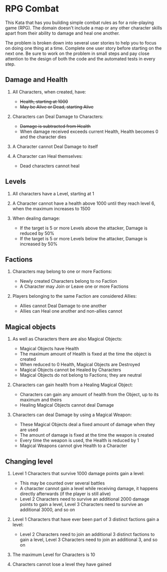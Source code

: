 # RPG Combat

This Kata that has you building simple combat rules as for a role-playing game (RPG). The domain doesn't include a map or any other character skills apart from their ability to damage and heal one another.

The problem is broken down into several user stories to help you to focus on doing one thing at a time. Complete one user story before starting on the next one. Be sure to work on the problem in small steps and pay close attention to the design of both the code and the automated tests in every step.

## Damage and Health

1. All Characters, when created, have:
   * ~~Health, starting at 1000~~
   * ~~May be Alive or Dead, starting Alive~~

2. Characters can Deal Damage to Characters:
   * ~~Damage is subtracted from Health~~
   * When damage received exceeds current Health, Health becomes 0 and the character dies

3. A Character cannot Deal Damage to itself

4. A Character can Heal themselves:
   * Dead characters cannot heal

## Levels

1. All characters have a Level, starting at 1

2. A Character cannot have a health above 1000 until they reach level 6, when the maximum increases to 1500

3. When dealing damage:
   * If the target is 5 or more Levels above the attacker, Damage is reduced by 50%
   * If the target is 5 or more Levels below the attacker, Damage is increased by 50%

## Factions

1. Characters may belong to one or more Factions:
   * Newly created Characters belong to no Faction
   * A Character may Join or Leave one or more Factions

2. Players belonging to the same Faction are considered Allies:
   * Allies cannot Deal Damage to one another
   * Allies can Heal one another and non-allies cannot

## Magical objects

1. As well as Characters there are also Magical Objects:
   * Magical Objects have Health
   * The maximum amount of Health is fixed at the time the object is created
   * When reduced to 0 Health, Magical Objects are Destroyed
   * Magical Objects cannot be Healed by Characters
   * Magical Objects do not belong to Factions; they are neutral

2. Characters can gain health from a Healing Magical Object:
   * Characters can gain any amount of health from the Object, up to its maximum and theirs
   * Healing Magical Objects cannot deal Damage

3. Characters can deal Damage by using a Magical Weapon:
   * These Magical Objects deal a fixed amount of damage when they are used
   * The amount of damage is fixed at the time the weapon is created
   * Every time the weapon is used, the Health is reduced by 1
   * Magical Weapons cannot give Health to a Character

## Changing level

1. Level 1 Characters that survive 1000 damage points gain a level:
   * This may be counted over several battles
   * A character cannot gain a level while receiving damage, it happens directly afterwards (if the player is still alive)
   * Level 2 Characters need to survive an additional 2000 damage points to gain a level, Level 3 Characters need to survive an additional 3000, and so on

2. Level 1 Characters that have ever been part of 3 distinct factions gain a level:
   * Level 2 Characters need to join an additional 3 distinct factions to gain a level, Level 3 Characters need to join an additional 3, and so on

3. The maximum Level for Characters is 10

4. Characters cannot lose a level they have gained